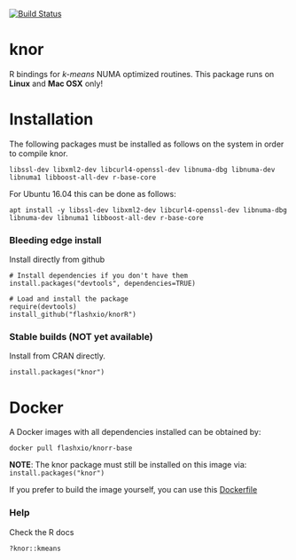 [![Build
Status](https://travis-ci.org/flashxio/knorR.svg?branch=master)](https://travis-ci.org/flashxio/knorR)

# knor

R bindings for *k-means* NUMA optimized routines. This package runs on **Linux**
and **Mac OSX** only!

# Installation

The following packages must be installed as follows on the system in order to compile knor.

```
libssl-dev libxml2-dev libcurl4-openssl-dev libnuma-dbg libnuma-dev libnuma1 libboost-all-dev r-base-core
```

For Ubuntu 16.04 this can be done as follows:

```
apt install -y libssl-dev libxml2-dev libcurl4-openssl-dev libnuma-dbg libnuma-dev libnuma1 libboost-all-dev r-base-core
```

### Bleeding edge install


Install directly from github

```
# Install dependencies if you don't have them
install.packages("devtools", dependencies=TRUE)

# Load and install the package
require(devtools)
install_github("flashxio/knorR")
```

### Stable builds (NOT yet available)

Install from CRAN directly.

```
install.packages("knor")
```

# Docker

A Docker images with all dependencies installed can be obtained by:

```
docker pull flashxio/knorr-base
```

**NOTE**: The knor package must still be installed on this image via:
`install.packages("knor")`

If you prefer to build the image yourself, you can use this
[Dockerfile](https://github.com/flashxio/knor/tree/dev/R/Dockerfile)

### Help
Check the R docs

```
?knor::kmeans
```
